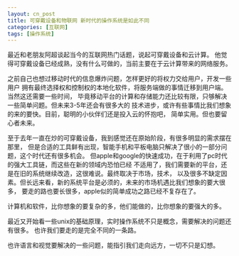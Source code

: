 ```yaml
---
layout: cn_post
title: 可穿戴设备和物联网 新时代的操作系统是如此不同
categories: [互联网]
tags: [操作系统]
---
```


最近和老朋友阿超谈起当今的互联网热门话题，说起可穿戴设备和云计算。
他觉得可穿戴设备已经成熟，没有什么可做的，当前主要在于云计算带来的网络服务。

之前自己也想过移动时代的信息爆炸问题，怎样更好的将权力交给用户，开发一些用户
拥有最终选择权和控制权的本地化软件，将服务端做的事情迁移到用户端。当然这还需要一些时间，
毕竟移动平台的计算和存储能力还比较有限，只够解决一些简单问题。但未来3-5年还会有很多大的
技术进步，或许有些事情比我们想象的来的要快。目前，聪明的小伙伴们还是投入云的怀抱吧，
简单实用。但也要留心者未来。

至于去年一直在炒的可穿戴设备，我到感觉还在原始阶段，有很多明显的需求摆在那里，
但是合适的工具鲜有出现，智能手机和平板电脑只解决了很小的一部分问题，这个时代还有很多机会。
但apple和google的快速成功，在于利用了pc时代的强大工具链，而这些在新的领域内恐怕已经
不适用了，我们需要新的平台，还是在旧的系统继续改造，这很难说。最终取决于市场，技术，
以及很多不缺定因素。但长远来看，新的系统平台是必须的，未来的市场机遇比我们想象的要大很多，
要走的路也要长很多，apple似的简单成功之路已经不复存在了。

计算机和软件，比你想象的要复杂的多，他们能做的，比你想象的要强大的多。

最近又开始看一些unix的基础原理，实时操作系统不只是概念，需要解决的问题还有很多。
也许我们要走的是完全不同的一条路。

也许语言和视觉要解决的一些问题，能指引我们走向远方，一切不只是幻想。

